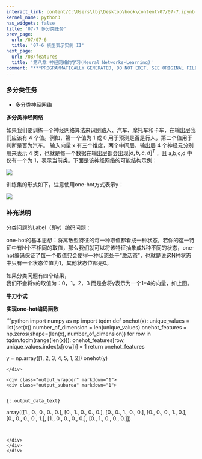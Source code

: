 ```yaml
---
interact_link: content/C:\Users\lbj\Desktop\book\content\07/07-7.ipynb
kernel_name: python3
has_widgets: false
title: '07-7 多分类任务'
prev_page:
  url: /07/07-6
  title: '07-6 模型表示实例 II'
next_page:
  url: /08/features
  title: '第八章 神经网络的学习(Neural Networks-Learning)'
comment: "***PROGRAMMATICALLY GENERATED, DO NOT EDIT. SEE ORIGINAL FILES IN /content***"
---
```


### 多分类任务


+ 多分类神经网络

**多分类神经网络** 

如果我们要训练一个神经网络算法来识别路人、汽车、摩托车和卡车，在输出层我们应该有 4 个值。例如，第一个值为 1 或 0 用于预测是否是行人，第二个值用于判断是否为汽车。 输入向量 x 有三个维度，两个中间层，输出层 4 个神经元分别用来表示 4 类，也就是每一个数据在输出层都会出现$[a,b,c,d]^T$ ，且 a,b,c,d 中仅有一个为 1，表示当前类。下面是该神经网络的可能结构示例： 

![](https://i.loli.net/2018/12/01/5c020faa3901b.png)

训练集的形式如下，注意使用one-hot方式表示y：

![](https://i.loli.net/2018/12/01/5c02104444b31.png)


### 补充说明
分类问题的Label（即y）编码问题：

one-hot的基本思想：将离散型特征的每一种取值都看成一种状态，若你的这一特征中有N个不相同的取值，那么我们就可以将该特征抽象成N种不同的状态，one-hot编码保证了每一个取值只会使得一种状态处于“激活态”，也就是说这N种状态中只有一个状态位值为1，其他状态位都是0。

如果分类问题有四个结果，    
我们不会将y的取值为：0，1，2，3
而是会将y表示为一个1*4的向量，如上图。



**牛刀小试**

**实现one-hot编码函数**

<div markdown="1" class="cell code_cell">
<div class="input_area" markdown="1">
```python
import numpy as np
import tqdm
def onehot(x):
    unique_values = list(set(x))
    number_of_dimension = len(unique_values)
    onehot_features = np.zeros(shape=(len(x), number_of_dimension))
    for row in tqdm.tqdm(range(len(x))):
        onehot_features[row, unique_values.index(x[row])] = 1
    return onehot_features

y = np.array([1, 2, 3, 4, 5, 1, 2])
onehot(y)
```
</div>

<div class="output_wrapper" markdown="1">
<div class="output_subarea" markdown="1">


{:.output_data_text}
```
array([[1., 0., 0., 0., 0.],
       [0., 1., 0., 0., 0.],
       [0., 0., 1., 0., 0.],
       [0., 0., 0., 1., 0.],
       [0., 0., 0., 0., 1.],
       [1., 0., 0., 0., 0.],
       [0., 1., 0., 0., 0.]])
```


</div>
</div>
</div>
